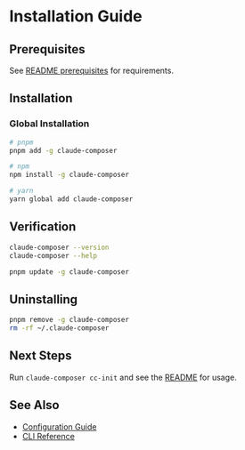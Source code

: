 # Installation Guide

## Prerequisites

See [README prerequisites](../readme.md#prerequisites) for requirements.

## Installation

### Global Installation

```bash
# pnpm
pnpm add -g claude-composer

# npm
npm install -g claude-composer

# yarn
yarn global add claude-composer
```

## Verification

```bash
claude-composer --version
claude-composer --help
```

```bash
pnpm update -g claude-composer
```

## Uninstalling

```bash
pnpm remove -g claude-composer
rm -rf ~/.claude-composer
```

## Next Steps

Run `claude-composer cc-init` and see the [README](../readme.md) for usage.

## See Also

- [Configuration Guide](./configuration.md)
- [CLI Reference](./cli-reference.md)
